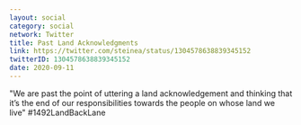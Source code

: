 ```yaml
---
layout: social
category: social
network: Twitter
title: Past Land Acknowledgments
link: https://twitter.com/steinea/status/1304578638839345152
twitterID: 1304578638839345152
date: 2020-09-11
---
```


"We are past the point of uttering a land acknowledgement and thinking that it’s the end of our responsibilities towards the people on whose land we live" #1492LandBackLane
